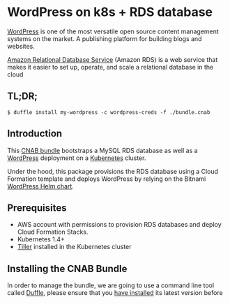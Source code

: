 # WordPress on k8s + RDS database

[WordPress](https://wordpress.org/) is one of the most versatile open source content management systems on the market. A publishing platform for building blogs and websites.

[Amazon Relational Database Service](https://aws.amazon.com/rds) (Amazon RDS) is a web service that makes it easier to set up, operate, and scale a relational database in the cloud

## TL;DR;

```console
$ duffle install my-wordpress -c wordpress-creds -f ./bundle.cnab
```

## Introduction

This [CNAB bundle](https://github.com/deislabs/cnab-spec) bootstraps a MySQL RDS database as well as a [WordPress](https://github.com/bitnami/bitnami-docker-wordpress) deployment on a [Kubernetes](http://kubernetes.io) cluster.

Under the hood, this package provisions the RDS database using a Cloud Formation template and deploys WordPress by relying on the Bitnami [WordPress Helm chart](https://github.com/helm/charts/tree/master/stable/wordpress).

## Prerequisites

* AWS account with permissions to provision RDS databases and deploy Cloud Formation Stacks.
* Kubernetes 1.4+
* [Tiller](https://docs.helm.sh/install/#installing-tiller) installed in the Kubernetes cluster


## Installing the CNAB Bundle

In order to manage the bundle, we are going to use a command line tool called [Duffle](https://github.com/deislabs/duffle), please ensure that you [have installed](https://github.com/deislabs/duffle/releases) its latest version before continue.


### Import Signing Key

CNAB bundles, by default, are signed by their provider and importing a verification key is required to verify the integrity and source of the package.

> **Tip**: Alternatively you can append the `--insecure` flag to every duffle command


```bash
# verification-public.key can be found in the git repo, download it and then run:
$ duffle key add verification-public.key
```

### Define Credentials


Some credentials from your environment need to be supplied to the bundle. Specifically, AWS credentials are required to manage Cloud Formation and RDS databases and a Kubernetes `kube/config` file is required to deploy and manage applications in Kubernetes.  

First, generate a credentials file:


```bash
$ duffle creds generate wordpress-creds -f ./bundle.cnab
```

This will create a file in ~/.duffle/credentials/wordpress-creds.yaml showing the credentials needed with empty values.

You can either fill the values in directly, or edit them by typing:

```bash
$ duffle creds edit wordpress-creds
```

### Parameters

The following table lists the configurable parameters of the WordPress CNAB bundle and their default values.

|            Parameter             |                Description                 |                         Default                         |
|----------------------------------|--------------------------------------------|---------------------------------------------------------|
| `database-password`           | Database password, 8 alphanumeric chars minimum | `random alphanumeric string`|
| `aws-default-region`          | AWS region where the RDS database will be provisioned | `us-west-2` |
|`app-domain`|The domain used to expose the WordPress instance, if set it will configure a k8s ingress resource|`nil`|
|`app-tls`|TLS configuration for the `app-domain` ingress including the required `cert-manager` annotations|`false`|


### Usage examples

Installation with default settings, random database password and application expose via a LoadBalancer IP address

```bash
$ duffle install my-release -c wordpress-creds -f ./bundle.cnab
```

Installation with specific database password and application URL + TLS configured

```bash
$ duffle install my-release -c wordpress-creds --set app-domain=wordpress.mydomain.com --set app-tls=true -f ./bundle.cnab
```

You can also update, uninstall or get the status of a release

```
$ duffle uninstall|status|upgrade my-release -c wordpress-creds
```

### Bitnami Kubernetes Production Runtime integration

This bundle is compatible with [Bitnami Kubernetes Production Runtime](https://github.com/bitnami/kube-prod-runtime) (BKPR) which provides logging, monitoring, certificate and public DNS management.  

Once installed, it will take advantage of the monitoring and logging capabilities automatically but in order to let BKPR manage the DNS and TLS certificates you need to install this bundle setting the `app-domain` and `app-tls` parameters.

```bash
$ duffle install my-release -c wordpress-creds --set app-domain=wordpress.kubeprod-domain.com --set app-tls=true -f ./bundle.cnab
```

## Development


```bash
# Build a new version of the bundle
$ duffle build .
```


```bash
# Export the generated bundle
duffle inspect wordpress-k8s-rds:devel --raw > ./bundle.cnab
```
